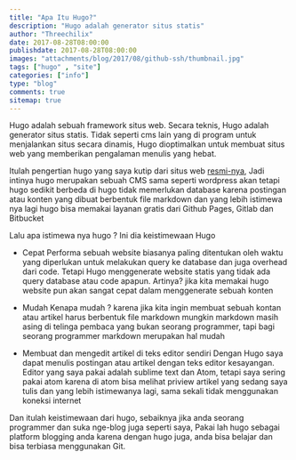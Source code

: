 ```yaml
---
title: "Apa Itu Hugo?"
description: "Hugo adalah generator situs statis"
author: "Threechilix"
date: 2017-08-28T08:00:00
publishdate: 2017-08-28T08:00:00
images: "attachments/blog/2017/08/github-ssh/thumbnail.jpg"
tags: ["hugo" , "site"]
categories: ["info"]
type: "blog"
comments: true
sitemap: true
---
```

Hugo adalah sebuah framework situs web. Secara teknis, Hugo adalah generator situs statis. Tidak seperti cms lain yang di program untuk menjalankan situs secara dinamis, Hugo dioptimalkan untuk membuat situs web yang memberikan pengalaman menulis yang hebat.

Itulah pengertian hugo yang saya kutip dari situs web [resmi-nya](https://gohugo.io), Jadi intinya hugo merupakan sebuah CMS sama seperti wordpress akan tetapi hugo sedikit berbeda di hugo tidak memerlukan database karena postingan atau konten yang dibuat berbentuk file markdown dan yang lebih istimewa nya lagi hugo bisa memakai layanan gratis dari Github Pages, Gitlab dan Bitbucket

Lalu apa istimewa nya hugo ?
Ini dia keistimewaan Hugo

* Cepat
Performa sebuah website biasanya paling ditentukan oleh waktu yang diperlukan untuk melakukan query ke database dan juga overhead dari code. Tetapi Hugo menggenerate website statis yang tidak ada query database atau code apapun. Artinya? jika kita memakai hugo website pun akan sangat cepat dalam menggenerate sebuah konten

* Mudah
Kenapa mudah ? karena jika kita ingin membuat sebuah kontan atau artikel harus berbentuk file markdown mungkin markdown masih asing di telinga pembaca yang bukan seorang programmer, tapi bagi seorang programmer markdown merupakan hal mudah

* Membuat dan mengedit artikel di teks editor sendiri
Dengan Hugo saya dapat menulis postingan atau artikel dengan teks editor kesayangan. Editor yang saya pakai adalah sublime text dan Atom, tetapi saya sering pakai atom karena di atom bisa melihat priview artikel yang sedang saya tulis dan yang lebih istimewanya lagi, sama sekali tidak menggunakan koneksi internet

Dan itulah keistimewaan dari hugo, sebaiknya jika anda seorang programmer dan suka nge-blog juga seperti saya, Pakai lah hugo sebagai platform blogging anda karena dengan hugo juga, anda bisa belajar dan bisa terbiasa menggunakan Git.
